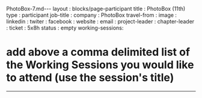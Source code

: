 PhotoBox-7.md---
layout          : blocks/page-participant
title           : PhotoBox (11th)
type            : participant
job-title       :
company         : PhotoBox
travel-from     :
image           :
linkedin        :
twiter          :
facebook        :
website         :
email           :
project-leader  :
chapter-leader  :
ticket          : 5x8h
status          : empty
working-sessions:
# add above a comma delimited list of the Working Sessions you would like to attend (use the session's title)
---

<!-- put more details about participant here -->
